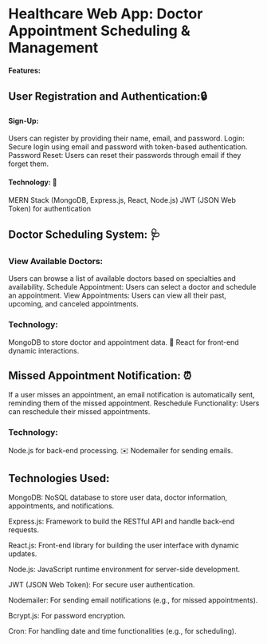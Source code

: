 # Healthcare Web App: Doctor Appointment Scheduling & Management
#### Features:

## User Registration and Authentication:🔒

#### Sign-Up: 
Users can register by providing their name, email, and password.
Login: Secure login using email and password with token-based authentication.
Password Reset: Users can reset their passwords through email if they forget them.

#### Technology: 📝
MERN Stack (MongoDB, Express.js, React, Node.js)
JWT (JSON Web Token) for authentication



## Doctor Scheduling System: 🩺

### View Available Doctors: 
Users can browse a list of available doctors based on specialties and availability.
Schedule Appointment: Users can select a doctor and schedule an appointment.
View Appointments: Users can view all their past, upcoming, and canceled appointments.

### Technology:
MongoDB to store doctor and appointment data. 📅 
React for front-end dynamic interactions.




## Missed Appointment Notification: ⏰
If a user misses an appointment, an email notification is automatically sent, reminding them of the missed appointment.
Reschedule Functionality: Users can reschedule their missed appointments.

### Technology:
Node.js for back-end processing. ✉️
Nodemailer for sending emails.




## Technologies Used:
MongoDB: NoSQL database to store user data, doctor information, appointments, and notifications.

Express.js: Framework to build the RESTful API and handle back-end requests.

React.js: Front-end library for building the user interface with dynamic updates.

Node.js: JavaScript runtime environment for server-side development.

JWT (JSON Web Token): For secure user authentication.

Nodemailer: For sending email notifications (e.g., for missed appointments).

Bcrypt.js: For password encryption.

Cron: For handling date and time functionalities (e.g., for scheduling).
